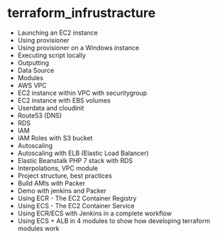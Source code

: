 # terraform_infrustracture

- Launching an EC2 instance
- Using provisioner
- Using provisioner on a Windows instance
- Executing script locally
- Outputting
- Data Source
- Modules
- AWS VPC
- EC2 instance within VPC with securitygroup
- EC2 instance with EBS volumes
- Userdata and cloudinit
- Route53 (DNS)
- RDS
- IAM
- IAM Roles with S3 bucket
- Autoscaling
- Autoscaling with ELB (Elastic Load Balancer)
- Elastic Beanstalk PHP 7 stack with RDS
- Interpolations, VPC module
- Project structure, best practices
- Build AMIs with Packer
- Demo with jenkins and Packer
- Using ECR - The EC2 Container Registry
- Using ECS - The EC2 Container Service
- Using ECR/ECS with Jenkins in a complete workflow
- Using ECS + ALB in 4 modules to show how developing terraform modules work

